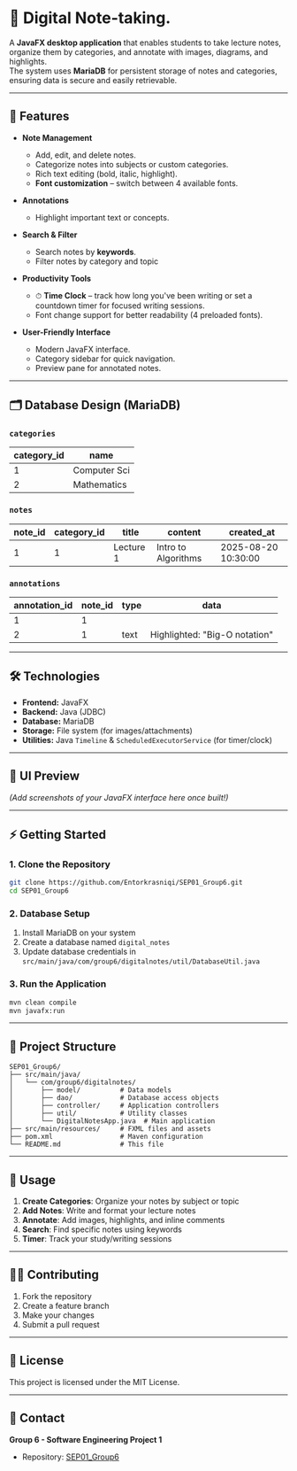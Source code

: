 # 📝 Digital Note-taking.

A **JavaFX desktop application** that enables students to take lecture notes, organize them by categories, and annotate with images, diagrams, and highlights.  
The system uses **MariaDB** for persistent storage of notes and categories, ensuring data is secure and easily retrievable.

---

## 🚀 Features
- **Note Management**
  - Add, edit, and delete notes.
  - Categorize notes into subjects or custom categories.
  - Rich text editing (bold, italic, highlight).
  - **Font customization** – switch between 4 available fonts.

- **Annotations**
  - Highlight important text or concepts.
  

- **Search & Filter**
  - Search notes by **keywords**.
  - Filter notes by category and topic

- **Productivity Tools**
  - ⏱ **Time Clock** – track how long you've been writing or set a countdown timer for focused writing sessions.
  - Font change support for better readability (4 preloaded fonts).

- **User-Friendly Interface**
  - Modern JavaFX interface.
  - Category sidebar for quick navigation.
  - Preview pane for annotated notes.

---

## 🗂 Database Design (MariaDB)

### `categories`
| category_id | name          |
|-------------|---------------|
| 1           | Computer Sci  |
| 2           | Mathematics   |

### `notes`
| note_id | category_id | title        | content               | created_at          |
|---------|-------------|--------------|-----------------------|---------------------|
| 1       | 1           | Lecture 1    | Intro to Algorithms   | 2025-08-20 10:30:00 |

### `annotations`
| annotation_id | note_id | type   | data                         |
|---------------|---------|--------|------------------------------|
| 1             | 1       |        |
| 2             | 1       | text   | Highlighted: "Big-O notation"|

---

## 🛠 Technologies
- **Frontend:** JavaFX  
- **Backend:** Java (JDBC)  
- **Database:** MariaDB  
- **Storage:** File system (for images/attachments)  
- **Utilities:** Java `Timeline` & `ScheduledExecutorService` (for timer/clock)  

---

## 📸 UI Preview
*(Add screenshots of your JavaFX interface here once built!)*

---

## ⚡ Getting Started

### 1. Clone the Repository
```bash
git clone https://github.com/Entorkrasniqi/SEP01_Group6.git
cd SEP01_Group6
```

### 2. Database Setup
1. Install MariaDB on your system
2. Create a database named `digital_notes`
3. Update database credentials in `src/main/java/com/group6/digitalnotes/util/DatabaseUtil.java`

### 3. Run the Application
```bash
mvn clean compile
mvn javafx:run
```

---

## 📁 Project Structure
```
SEP01_Group6/
├── src/main/java/
│   └── com/group6/digitalnotes/
│       ├── model/          # Data models
│       ├── dao/            # Database access objects
│       ├── controller/     # Application controllers
│       ├── util/           # Utility classes
│       └── DigitalNotesApp.java  # Main application
├── src/main/resources/     # FXML files and assets
├── pom.xml                 # Maven configuration
└── README.md               # This file
```

---

## 🎯 Usage
1. **Create Categories**: Organize your notes by subject or topic
2. **Add Notes**: Write and format your lecture notes
3. **Annotate**: Add images, highlights, and inline comments
4. **Search**: Find specific notes using keywords
5. **Timer**: Track your study/writing sessions

---

## 👨‍💻 Contributing
1. Fork the repository
2. Create a feature branch
3. Make your changes
4. Submit a pull request

---

## 📄 License
This project is licensed under the MIT License.

---

## 📧 Contact
**Group 6 - Software Engineering Project 1**  
- Repository: [SEP01_Group6](https://github.com/Entorkrasniqi/SEP01_Group6)
